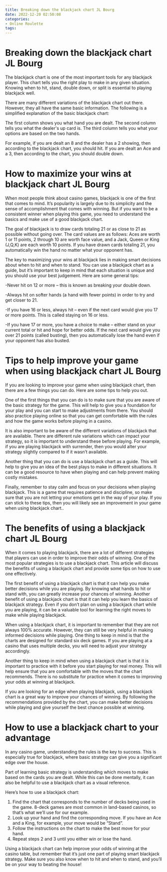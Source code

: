 ```yaml
---
title: Breaking down the blackjack chart JL Bourg
date: 2022-12-20 02:50:08
categories:
- Online Roulette
tags:
---
```



#  Breaking down the blackjack chart JL Bourg

The blackjack chart is one of the most important tools for any blackjack player. This chart tells you the right play to make in any given situation. Knowing when to hit, stand, double down, or split is essential to playing blackjack well.

There are many different variations of the blackjack chart out there. However, they all have the same basic information. The following is a simplified explanation of the basic blackjack chart:

The first column shows you what hand you are dealt. The second column tells you what the dealer's up card is. The third column tells you what your options are based on the two hands.

For example, if you are dealt an 8 and the dealer has a 2 showing, then according to the blackjack chart, you should hit. If you are dealt an Ace and a 3, then according to the chart, you should double down.

#  How to maximize your wins at blackjack chart JL Bourg

When most people think about casino games, blackjack is one of the first that comes to mind. It’s popularity is largely due to its simplicity and the sense of accomplishment that comes with winning. But if you want to be a consistent winner when playing this game, you need to understand the basics and make use of a good blackjack chart.

The goal of blackjack is to draw cards totaling 21 or as close to 21 as possible without going over. The card values are as follows: Aces are worth 1 or 11 points, 2 through 10 are worth face value, and a Jack, Queen or King (J,Q,K) are each worth 10 points. If you have drawn cards totaling 21, you automatically win the hand no matter what your opponent has.

The key to maximizing your wins at blackjack lies in making smart decisions about when to hit and when to stand. You can use a blackjack chart as a guide, but it’s important to keep in mind that each situation is unique and you should use your best judgement. Here are some general tips:

-Never hit on 12 or more – this is known as breaking your double down.

-Always hit on softer hands (a hand with fewer points) in order to try and get closer to 21.

-If you have 16 or less, always hit – even if the next card would give you 17 or more points. This is called staying on 16 or less.

-If you have 17 or more, you have a choice to make – either stand on your current total or hit and hope for better odds. If the next card would give you over 21 points (called busting), then you automatically lose the hand even if your opponent has also busted.

#  Tips to help improve your game when using blackjack chart JL Bourg

If you are looking to improve your game when using blackjack chart, then there are a few things you can do. Here are some tips to help you out.

One of the first things that you can do is to make sure that you are aware of the basic strategy for the game. This will help to give you a foundation for your play and you can start to make adjustments from there. You should also practice playing online so that you can get comfortable with the rules and how the game works before playing in a casino.

It is also important to be aware of the different variations of blackjack that are available. There are different rule variations which can impact your strategy, so it is important to understand these before playing. For example, if you are playing blackjack with surrender, then you would alter your strategy slightly compared to if it wasn’t available.

Another thing that you can do is use a blackjack chart as a guide. This will help to give you an idea of the best plays to make in different situations. It can be a good resource to have when playing and can help prevent making costly mistakes.

Finally, remember to stay calm and focus on your decisions when playing blackjack. This is a game that requires patience and discipline, so make sure that you are not letting your emotions get in the way of your play. If you can stick to these tips, then you will likely see an improvement in your game when using blackjack chart..

#  The benefits of using a blackjack chart JL Bourg

When it comes to playing blackjack, there are a lot of different strategies that players can use in order to improve their odds of winning. One of the most popular strategies is to use a blackjack chart. This article will discuss the benefits of using a blackjack chart and provide some tips on how to use one effectively.

The first benefit of using a blackjack chart is that it can help you make better decisions while you are playing. By knowing what hands to hit or stand with, you can greatly increase your chances of winning. Another benefit of using a blackjack chart is that it can help you learn the basics of blackjack strategy. Even if you don’t plan on using a blackjack chart while you are playing, it can be a valuable tool for learning the right moves to make while playing blackjack.

When using a blackjack chart, it is important to remember that they are not always 100% accurate. However, they can still be very helpful in making informed decisions while playing. One thing to keep in mind is that the charts are designed for standard six deck games. If you are playing at a casino that uses multiple decks, you will need to adjust your strategy accordingly.

Another thing to keep in mind when using a blackjack chart is that it is important to practice with it before you start playing for real money. This will help ensure that you are comfortable with the moves that the chart recommends. There is no substitute for practice when it comes to improving your odds at winning at blackjack.

If you are looking for an edge when playing blackjack, using a blackjack chart is a great way to improve your chances of winning. By following the recommendations provided by the chart, you can make better decisions while playing and give yourself the best chance possible at winning.

#  How to use a blackjack chart to your advantage

In any casino game, understanding the rules is the key to success. This is especially true for blackjack, where basic strategy can give you a significant edge over the house.

Part of learning basic strategy is understanding which moves to make based on the cards you are dealt. While this can be done mentally, it can also be helpful to use a blackjack chart as a visual reference.

Here’s how to use a blackjack chart:

1. Find the chart that corresponds to the number of decks being used in the game.
8-deck games are most common in land-based casinos, so that’s what we’ll use for our example.
2. Look up your hand and find the corresponding move. If you have an Ace and a King, for example, your move would be “Stand”.
3. Follow the instructions on the chart to make the best move for your hand.
4. Repeat steps 2 and 3 until you either win or lose the hand.

Using a blackjack chart can help improve your odds of winning at the casino table, but remember that it’s just one part of playing smart blackjack strategy. Make sure you also know when to hit and when to stand, and you’ll be on your way to beating the house!